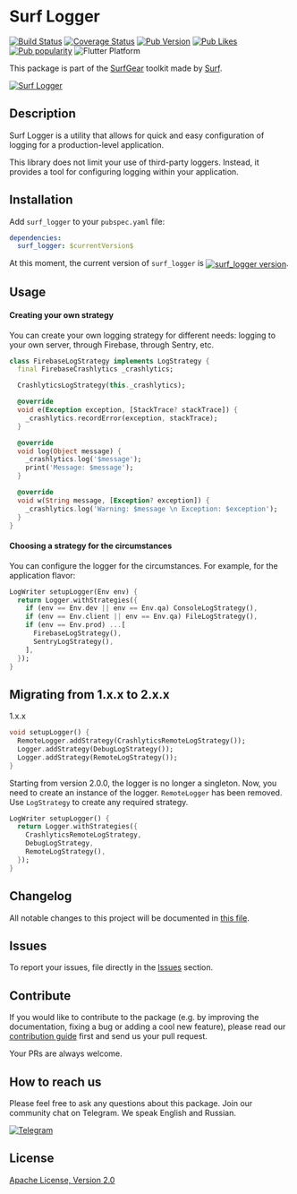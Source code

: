 # Surf Logger

[![Build Status](https://shields.io/github/actions/workflow/status/surfstudio/flutter-surf-logger/main.yml?logo=github&logoColor=white)](https://github.com/surfstudio/flutter-surf-logger)
[![Coverage Status](https://img.shields.io/codecov/c/github/surfstudio/flutter-surf-logger?logo=codecov&logoColor=white)](https://app.codecov.io/gh/surfstudio/flutter-surf-logger)
[![Pub Version](https://img.shields.io/pub/v/surf_logger?logo=dart&logoColor=white)](https://pub.dev/packages/surf_logger)
[![Pub Likes](https://badgen.net/pub/likes/surf_logger)](https://pub.dev/packages/surf_logger)
[![Pub popularity](https://badgen.net/pub/popularity/surf_logger)](https://pub.dev/packages/surf_logger/score)
![Flutter Platform](https://badgen.net/pub/flutter-platform/surf_logger)

This package is part of the [SurfGear](https://github.com/surfstudio/SurfGear) toolkit made by [Surf](https://surf.ru).

[![Surf Logger](https://i.ibb.co/Wn4rtcS/Surf-Logger.png)](https://github.com/surfstudio/SurfGear)

## Description

Surf Logger is a utility that allows for quick and easy configuration of logging for a production-level application.

This library does not limit your use of third-party loggers. Instead, it provides a tool for configuring logging within your application.

## Installation

Add `surf_logger` to your `pubspec.yaml` file:

```yaml
dependencies:
  surf_logger: $currentVersion$
```

<p>At this moment, the current version of <code>surf_logger</code> is <a href="https://pub.dev/packages/surf_logger"><img style="vertical-align:middle;" src="https://img.shields.io/pub/v/surf_logger.svg" alt="surf_logger version"></a>.</p>

## Usage

#### Creating your own strategy

You can create your own logging strategy for different needs: logging to your own server, through Firebase, through Sentry, etc.

```dart
class FirebaseLogStrategy implements LogStrategy {
  final FirebaseCrashlytics _crashlytics;

  CrashlyticsLogStrategy(this._crashlytics);

  @override
  void e(Exception exception, [StackTrace? stackTrace]) {
    _crashlytics.recordError(exception, stackTrace);
  }

  @override
  void log(Object message) {
    _crashlytics.log('$message');
    print('Message: $message');
  }

  @override
  void w(String message, [Exception? exception]) {
    _crashlytics.log('Warning: $message \n Exception: $exception');
  }
}
```

#### Choosing a strategy for the circumstances

You can configure the logger for the circumstances. For example, for the application flavor:

```dart
LogWriter setupLogger(Env env) {
  return Logger.withStrategies({
    if (env == Env.dev || env == Env.qa) ConsoleLogStrategy(),
    if (env == Env.client || env == Env.qa) FileLogStrategy(),
    if (env == Env.prod) ...[
      FirebaseLogStrategy(),
      SentryLogStrategy(),
    ],
  });
}
```

## Migrating from 1.x.x to 2.x.x

1.x.x
```dart
void setupLogger() {
  RemoteLogger.addStrategy(CrashlyticsRemoteLogStrategy());
  Logger.addStrategy(DebugLogStrategy());
  Logger.addStrategy(RemoteLogStrategy());
}
```

Starting from version 2.0.0, the logger is no longer a singleton. Now, you need to create an instance of the logger. 
`RemoteLogger` has been removed. Use `LogStrategy` to create any required strategy.

```dart
LogWriter setupLogger() {
  return Logger.withStrategies({
    CrashlyticsRemoteLogStrategy,
    DebugLogStrategy,
    RemoteLogStrategy(),
  });
}
```

## Changelog

All notable changes to this project will be documented in [this file](./CHANGELOG.md).

## Issues

To report your issues, file directly in the [Issues](https://github.com/surfstudio/flutter-surf-logger/issues) section.

## Contribute

If you would like to contribute to the package (e.g. by improving the documentation, fixing a bug or adding a cool new feature), please read our [contribution guide](./CONTRIBUTING.md) first and send us your pull request.

Your PRs are always welcome.

## How to reach us

Please feel free to ask any questions about this package. Join our community chat on Telegram. We speak English and Russian.

[![Telegram](https://img.shields.io/badge/chat-on%20Telegram-blue.svg)](https://t.me/SurfGear)

## License

[Apache License, Version 2.0](https://www.apache.org/licenses/LICENSE-2.0)